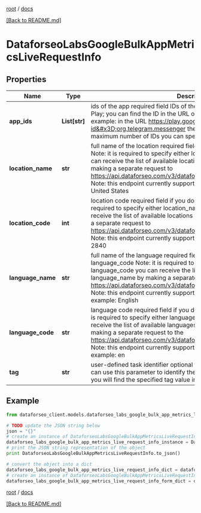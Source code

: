 [root](./../ "root") / [docs](./ "docs")

[[Back to README.md]](./../README.md "[Back to README.md]")

# DataforseoLabsGoogleBulkAppMetricsLiveRequestInfo

## Properties

Name | Type | Description | Notes
------------ | ------------- | ------------- | -------------
**app_ids** | **List[str]** | ids of the app required field IDs of the mobile applications on Google Play; you can find the ID in the URL of every app listed on Google Play; example: in the URL https://play.google.com/store/apps/details?id&#x3D;org.telegram.messenger the id is org.telegram.messenger; the maximum number of IDs you can specify in this field is 1000 | [optional]
**location_name** | **str** | full name of the location required field if you don’t specify location_code Note: it is required to specify either location_name or location_code you can receive the list of available locations with their location_name by making a separate request to https://api.dataforseo.com/v3/dataforseo_labs/locations_and_languages; Note: this endpoint currently supports the US location only; example: United States | [optional]
**location_code** | **int** | location code required field if you don’t specify location_name Note: it is required to specify either location_name or location_code you can receive the list of available locations with their location_code by making a separate request to https://api.dataforseo.com/v3/dataforseo_labs/locations_and_languages; Note: this endpoint currently supports the US location only; example: 2840 | [optional]
**language_name** | **str** | full name of the language required field if you don’t specify language_code Note: it is required to specify either language_name or language_code you can receive the list of available languages with their language_name by making a separate request to the https://api.dataforseo.com/v3/dataforseo_labs/locations_and_languages; Note: this endpoint currently supports the English language only; example: English | [optional]
**language_code** | **str** | language code required field if you don’t specify language_name Note: it is required to specify either language_name or language_code you can receive the list of available languages with their language_code by making a separate request to the https://api.dataforseo.com/v3/dataforseo_labs/locations_and_languages; Note: this endpoint currently supports the English language only example: en | [optional]
**tag** | **str** | user-defined task identifier optional field the character limit is 255 you can use this parameter to identify the task and match it with the result you will find the specified tag value in the data object of the response | [optional]

## Example

```python
from dataforseo_client.models.dataforseo_labs_google_bulk_app_metrics_live_request_info import DataforseoLabsGoogleBulkAppMetricsLiveRequestInfo

# TODO update the JSON string below
json = "{}"
# create an instance of DataforseoLabsGoogleBulkAppMetricsLiveRequestInfo from a JSON string
dataforseo_labs_google_bulk_app_metrics_live_request_info_instance = DataforseoLabsGoogleBulkAppMetricsLiveRequestInfo.from_json(json)
# print the JSON string representation of the object
print DataforseoLabsGoogleBulkAppMetricsLiveRequestInfo.to_json()

# convert the object into a dict
dataforseo_labs_google_bulk_app_metrics_live_request_info_dict = dataforseo_labs_google_bulk_app_metrics_live_request_info_instance.to_dict()
# create an instance of DataforseoLabsGoogleBulkAppMetricsLiveRequestInfo from a dict
dataforseo_labs_google_bulk_app_metrics_live_request_info_form_dict = dataforseo_labs_google_bulk_app_metrics_live_request_info.from_dict(dataforseo_labs_google_bulk_app_metrics_live_request_info_dict)
```

  

[root](./../ "root") / [docs](./ "docs")

[[Back to README.md]](./../README.md "[Back to README.md]")